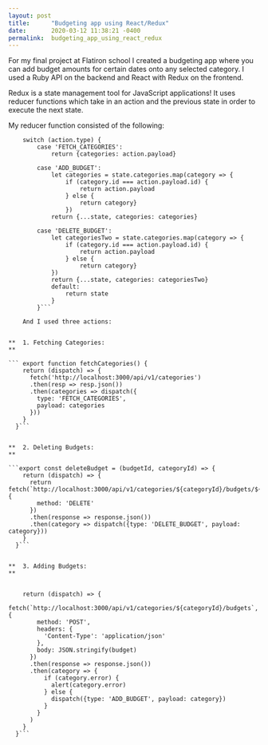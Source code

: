 ```yaml
---
layout: post
title:      "Budgeting app using React/Redux"
date:       2020-03-12 11:38:21 -0400
permalink:  budgeting_app_using_react_redux
---
```



For my final project at Flatiron school I created a budgeting app where you can add budget amounts for certain dates onto any selected category.  I used a Ruby API on the backend and React with Redux on the frontend. 

Redux is a state management tool for JavaScript applications! It uses reducer functions which take in an action and the previous state in order to execute the next state.

My reducer function consisted of the following:


```export default function categoryReducer(state = {categories: []}, action) {
    switch (action.type) {
        case 'FETCH_CATEGORIES':
            return {categories: action.payload} 

        case 'ADD_BUDGET':
            let categories = state.categories.map(category => {
                if (category.id === action.payload.id) {
                    return action.payload
                } else {
                    return category}
                })
            return {...state, categories: categories}  

        case 'DELETE_BUDGET':
            let categoriesTwo = state.categories.map(category => {
                if (category.id === action.payload.id) {
                    return action.payload
                } else {
                    return category}
            })
            return {...state, categories: categoriesTwo}
            default:
                return state
            }
        }```
				
	And I used three actions:
	
	
**	1. Fetching Categories:
**

``` export function fetchCategories() {
    return (dispatch) => {
      fetch('http://localhost:3000/api/v1/categories')
      .then(resp => resp.json())
      .then(categories => dispatch({
        type: 'FETCH_CATEGORIES',
        payload: categories
      }))
    }
  }```
	
	
**	2. Deleting Budgets:
**	

```export const deleteBudget = (budgetId, categoryId) => {
    return (dispatch) => {
      return fetch(`http://localhost:3000/api/v1/categories/${categoryId}/budgets/${budgetId}`, {
        method: 'DELETE'
      })
      .then(response => response.json())
      .then(category => dispatch({type: 'DELETE_BUDGET', payload: category}))
    }
  }```
	
	
**	3. Adding Budgets:
**


    return (dispatch) => {
      fetch(`http://localhost:3000/api/v1/categories/${categoryId}/budgets`, {
        method: 'POST',
        headers: {
          'Content-Type': 'application/json'
        },
        body: JSON.stringify(budget)
      })
      .then(response => response.json())
      .then(category => {
          if (category.error) {
            alert(category.error)
          } else {
            dispatch({type: 'ADD_BUDGET', payload: category})
          }
        }
      )
    }
  }```
	
	
